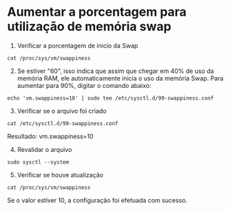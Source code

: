 # Aumentar a porcentagem para utilização de memória swap

1. Verificar a porcentagem de inicio da Swap
```
cat /proc/sys/vm/swappiness
```
2. Se estiver "60", isso indica que assim que chegar em 40% de uso da memória RAM, ele automaticamente inicia o uso da memória Swap. Para aumentar para 90%, digitar o comando abaixo:
```
echo 'vm.swappiness=10' | sudo tee /etc/sysctl.d/99-swappiness.conf
```
3. Verificar se o arquivo foi criado
```
cat /etc/sysctl.d/99-swappiness.conf
```
Resultado: vm.swappiness=10

4. Revalidar o arquivo
```
sudo sysctl --system
```
5. Verificar se houve atualização
```
cat /proc/sys/vm/swappiness
```
Se o valor estiver 10, a configuração foi efetuada com sucesso.
